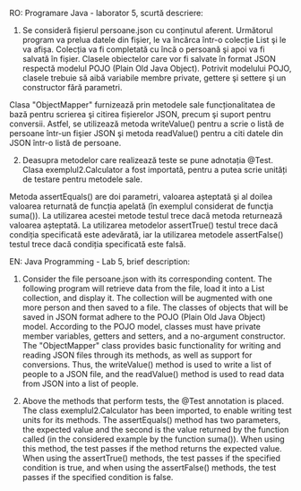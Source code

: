 RO: Programare Java - laborator 5, scurtă descriere: 



1. Se consideră fișierul persoane.json cu conținutul aferent. Următorul program va prelua datele din fișier, le va încărca într-o colecție List şi le va afișa. Colecția va fi completată cu încă o persoană şi apoi va fi salvată în fișier. Clasele obiectelor care vor fi salvate în format JSON respectă modelul POJO (Plain Old Java Object). Potrivit modelului POJO, clasele trebuie să aibă variabile membre private, gettere şi settere şi un constructor fără parametri. 

Clasa "ObjectMapper" furnizează prin metodele sale funcționalitatea de bază pentru scrierea şi citirea fișierelor JSON, precum şi suport pentru conversii. Astfel, se utilizează metoda writeValue() pentru a scrie o listă de persoane într-un fişier JSON şi metoda readValue() pentru a citi datele din JSON într-o listă de persoane. 

2. Deasupra metodelor care realizează teste se pune adnotația @Test. Clasa exemplul2.Calculator a fost importată, pentru a putea scrie unități de testare pentru metodele sale.

Metoda assertEquals() are doi parametri, valoarea așteptată şi al doilea valoarea returnată de funcția apelată (în exemplul considerat de funcţia suma()). La utilizarea acestei metode testul trece dacă metoda returnează valoarea așteptată. La utilizarea metodelor assertTrue() testul trece dacă condiția specificată este adevărată, iar la utilizarea metodele assertFalse() testul trece dacă condiția specificată este falsă.

EN: Java Programming - Lab 5, brief description:

1. Consider the file persoane.json with its corresponding content. The following program will retrieve data from the file, load it into a List collection, and display it. The collection will be augmented with one more person and then saved to a file. The classes of objects that will be saved in JSON format adhere to the POJO (Plain Old Java Object) model. According to the POJO model, classes must have private member variables, getters and setters, and a no-argument constructor.
The "ObjectMapper" class provides basic functionality for writing and reading JSON files through its methods, as well as support for conversions. Thus, the writeValue() method is used to write a list of people to a JSON file, and the readValue() method is used to read data from JSON into a list of people.

2. Above the methods that perform tests, the @Test annotation is placed. The class exemplul2.Calculator has been imported, to enable writing test units for its methods.
The assertEquals() method has two parameters, the expected value and the second is the value returned by the function called (in the considered example by the function suma()). When using this method, the test passes if the method returns the expected value. When using the assertTrue() methods, the test passes if the specified condition is true, and when using the assertFalse() methods, the test passes if the specified condition is false.

